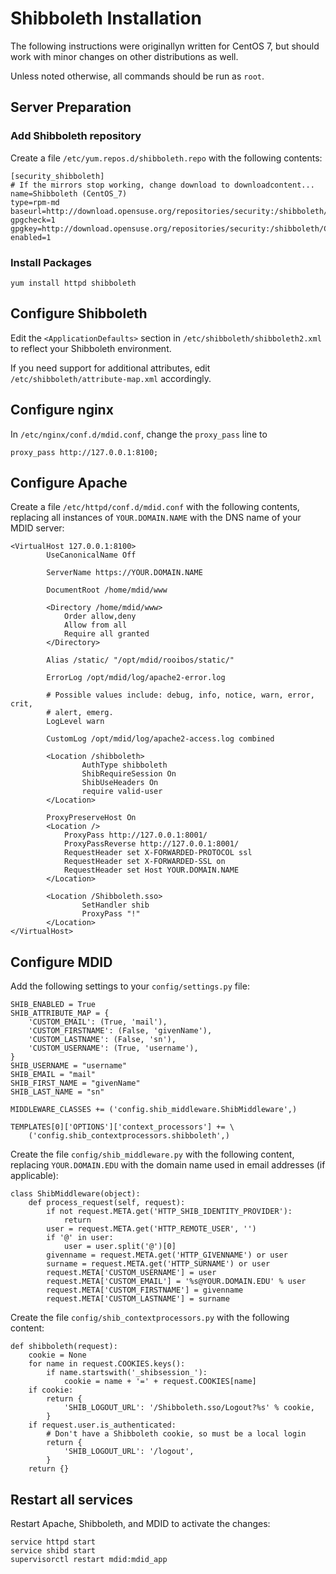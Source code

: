 # Shibboleth Installation

The following instructions were originallyn written for CentOS 7, but
should work with minor changes on other distributions as well.

Unless noted otherwise, all commands should be run as `root`.

## Server Preparation

### Add Shibboleth repository

Create a file `/etc/yum.repos.d/shibboleth.repo` with the following
contents:
```
[security_shibboleth]
# If the mirrors stop working, change download to downloadcontent...
name=Shibboleth (CentOS_7)
type=rpm-md
baseurl=http://download.opensuse.org/repositories/security:/shibboleth/CentOS_7/
gpgcheck=1
gpgkey=http://download.opensuse.org/repositories/security:/shibboleth/CentOS_7/repodata/repomd.xml.key
enabled=1
```

### Install Packages
```
yum install httpd shibboleth
```

## Configure Shibboleth

Edit the `<ApplicationDefaults>` section in
`/etc/shibboleth/shibboleth2.xml` to reflect your Shibboleth
environment.

If you need support for additional attributes, edit
`/etc/shibboleth/attribute-map.xml` accordingly.

## Configure nginx

In `/etc/nginx/conf.d/mdid.conf`, change the `proxy_pass` line to

```
proxy_pass http://127.0.0.1:8100;
```

## Configure Apache

Create a file `/etc/httpd/conf.d/mdid.conf` with the following
contents, replacing all instances of `YOUR.DOMAIN.NAME` with the DNS name of
your MDID server:

```
<VirtualHost 127.0.0.1:8100>
        UseCanonicalName Off

        ServerName https://YOUR.DOMAIN.NAME

        DocumentRoot /home/mdid/www

        <Directory /home/mdid/www>
            Order allow,deny
            Allow from all
            Require all granted
        </Directory>

        Alias /static/ "/opt/mdid/rooibos/static/"

        ErrorLog /opt/mdid/log/apache2-error.log

        # Possible values include: debug, info, notice, warn, error, crit,
        # alert, emerg.
        LogLevel warn

        CustomLog /opt/mdid/log/apache2-access.log combined

        <Location /shibboleth>
                AuthType shibboleth
                ShibRequireSession On
                ShibUseHeaders On
                require valid-user
        </Location>

        ProxyPreserveHost On
        <Location />
            ProxyPass http://127.0.0.1:8001/
            ProxyPassReverse http://127.0.0.1:8001/
            RequestHeader set X-FORWARDED-PROTOCOL ssl
            RequestHeader set X-FORWARDED-SSL on
            RequestHeader set Host YOUR.DOMAIN.NAME
        </Location>

        <Location /Shibboleth.sso>
                SetHandler shib
                ProxyPass "!"
        </Location>
</VirtualHost>
```

## Configure MDID

Add the following settings to your `config/settings.py` file:

```
SHIB_ENABLED = True
SHIB_ATTRIBUTE_MAP = {
    'CUSTOM_EMAIL': (True, 'mail'),
    'CUSTOM_FIRSTNAME': (False, 'givenName'),
    'CUSTOM_LASTNAME': (False, 'sn'),
    'CUSTOM_USERNAME': (True, 'username'),
}
SHIB_USERNAME = "username"
SHIB_EMAIL = "mail"
SHIB_FIRST_NAME = "givenName"
SHIB_LAST_NAME = "sn"

MIDDLEWARE_CLASSES += ('config.shib_middleware.ShibMiddleware',)

TEMPLATES[0]['OPTIONS']['context_processors'] += \
    ('config.shib_contextprocessors.shibboleth',)
```

Create the file `config/shib_middleware.py` with the following
content, replacing `YOUR.DOMAIN.EDU` with the domain name used in email
addresses (if applicable):
```
class ShibMiddleware(object):
    def process_request(self, request):
        if not request.META.get('HTTP_SHIB_IDENTITY_PROVIDER'):
            return
        user = request.META.get('HTTP_REMOTE_USER', '')
        if '@' in user:
            user = user.split('@')[0]
        givenname = request.META.get('HTTP_GIVENNAME') or user
        surname = request.META.get('HTTP_SURNAME') or user
        request.META['CUSTOM_USERNAME'] = user
        request.META['CUSTOM_EMAIL'] = '%s@YOUR.DOMAIN.EDU' % user
        request.META['CUSTOM_FIRSTNAME'] = givenname
        request.META['CUSTOM_LASTNAME'] = surname
```

Create the file `config/shib_contextprocessors.py` with the
following content:
```
def shibboleth(request):
    cookie = None
    for name in request.COOKIES.keys():
        if name.startswith('_shibsession_'):
            cookie = name + '=' + request.COOKIES[name]
    if cookie:
        return {
            'SHIB_LOGOUT_URL': '/Shibboleth.sso/Logout?%s' % cookie,
        }
    if request.user.is_authenticated:
        # Don't have a Shibboleth cookie, so must be a local login
        return {
            'SHIB_LOGOUT_URL': '/logout',
        }
    return {}
```

## Restart all services

Restart Apache, Shibboleth, and MDID to activate the changes:

```
service httpd start
service shibd start
supervisorctl restart mdid:mdid_app
```
